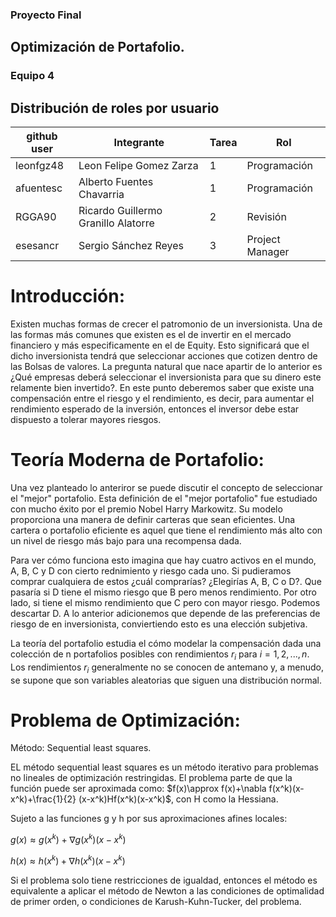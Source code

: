 ### Proyecto Final
## Optimización de Portafolio.

### Equipo 4

## Distribución de roles por usuario

| github user  | Integrante                |Tarea | Rol             |
|--------------|---------------------------|------|-----------------|
| leonfgz48    |Leon Felipe Gomez Zarza    |  1   | Programación    |
| afuentesc    |Alberto Fuentes Chavarria  |  1   | Programación    |
| RGGA90       |Ricardo Guillermo Granillo Alatorre |  2   | Revisión        |
| esesancr     |Sergio Sánchez Reyes       |  3   | Project Manager |

# Introducción: 

Existen muchas formas de crecer el patromonio de un inversionista. Una de las formas más comunes que existen es el de invertir en el mercado financiero y más especificamente en el de Equity. Esto significará que el dicho inversionista tendrá que seleccionar acciones que cotizen dentro de las Bolsas de valores. La pregunta natural que nace apartir de lo anterior es ¿Qué empresas deberá seleccionar el inversionista para que su dinero este relamente bien invertido?. En este punto deberemos saber que existe una compensación entre el riesgo y el rendimiento, es decir, para aumentar el rendimiento esperado de la inversión, entonces el inversor debe estar dispuesto a tolerar mayores riesgos.

# Teoría Moderna de Portafolio: 

Una vez planteado lo anteriror se puede discutir el concepto de seleccionar el "mejor" portafolio. Esta definición de el "mejor portafolio" fue estudiado con mucho éxito por el premio Nobel Harry Markowitz. Su modelo proporciona una manera de definir carteras que sean eficientes. Una cartera o portafolio eficiente es aquel que tiene el rendimiento más alto con un nivel de riesgo más bajo para una recompensa dada. 

Para ver cómo funciona esto imagina que hay cuatro activos en el mundo, A, B, C y D con cierto rednimiento y riesgo cada uno. Si pudieramos comprar cualquiera de estos ¿cuál comprarías? ¿Elegirías A, B, C o D?. Que pasaría si D tiene el mismo riesgo que B pero menos rendimiento. Por otro lado, si tiene el mismo rendimiento que C pero con mayor riesgo. Podemos descartar D. A lo anterior adicionemos que depende de las preferencias de riesgo de en inversionista, conviertiendo esto es una elección subjetiva.   

La teoría del portafolio estudia el cómo modelar la compensación dada una colección de n portafolios posibles con rendimientos $r_{i}$ para $i= 1, 2, . . . , n$. Los rendimientos $r_{i}$ generalmente no se conocen de antemano y, a menudo, se supone que son variables aleatorias que siguen una distribución normal.

# Problema de Optimización:

Método: Sequential least squares.

EL método sequential least squares es un método iterativo para problemas no lineales de optimización restringidas. 
El problema parte de que la función puede ser aproximada como: $f(x)\approx f(x)+\nabla f(x^k)(x-x^k)+\frac{1}{2} (x-x^k)Hf(x^k)(x-x^k)$, con H como la Hessiana.

Sujeto a las funciones g y h por sus aproximaciones afines locales: 

$g(x)\approx g(x^k)+\nabla g(x^k)(x-x^k)$

$h(x)\approx h(x^k)+\nabla h(x^k)(x-x^k)$

Si el problema solo tiene restricciones de igualdad, entonces el método es equivalente a aplicar el método de Newton a las condiciones de optimalidad de primer orden, o condiciones de Karush-Kuhn-Tucker, del problema.

